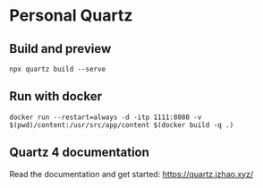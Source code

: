 # Personal Quartz 

## Build and preview

`npx quartz build --serve`

## Run with docker

`docker run --restart=always -d -itp 1111:8080 -v $(pwd)/content:/usr/src/app/content $(docker build -q .)`

## Quartz 4 documentation

Read the documentation and get started: https://quartz.jzhao.xyz/


